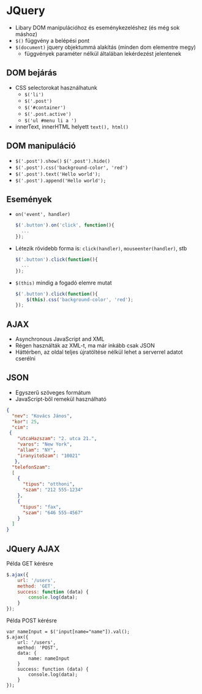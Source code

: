 # JQuery
- Libary DOM manipulációhoz és eseménykezeléshez (és még sok máshoz)
- `$()` függvény a belépési pont
- `$(document)` jquery objektummá alakítás (minden dom elementre megy)
  - függvények paraméter nélkül általában lekérdezést jelentenek 

## DOM bejárás
- CSS selectorokat használhatunk
  - `$('li')`
  - `$('.post')`
  - `$('#container')`
  - `$('.post.active')`
  - `$('ul #menu li a ')`
- innerText, innerHTML helyett `text(), html()`

## DOM manipuláció
- `$('.post').show()`  `$('.post').hide()`
- `$('.post').css('background-color', 'red')`
- `$('.post').text('Hello world');`
- `$('.post').append('Hello world');`


## Események
- `on('event', handler)`

  ```javascript
  $('.button').on('click', function(){
  	...
  });
  ```

- Létezik rövidebb forma is: `click(handler)`, `mouseenter(handler)`, stb

  ```javascript
  $('.button').click(function(){
  	...
  });
  ```

- `$(this)` mindig a fogadó elemre mutat

  ```javascript
  $('.button').click(function(){
      $(this).css('background-color', 'red');
  });
  ```


## AJAX
- Asynchronous JavaScript and XML
- Régen használták az XML-t, ma már inkább csak JSON
- Háttérben, az oldal teljes újratöltése nélkül lehet a serverrel adatot cserélni

## JSON
- Egyszerű szöveges formátum
- JavaScript-ből remekül használható

```json
{
  "nev": "Kovács János",
  "kor": 25,
  "cim":
 {
    "utcaHazszam": "2. utca 21.",
    "varos": "New York",
    "allam": "NY",
    "iranyitoSzam": "10021"
   },
  "telefonSzam":
  [
    {
      "tipus": "otthoni",
      "szam": "212 555-1234"
    },
    {
     "tipus": "fax",
      "szam": "646 555-4567"
    }
  ]
}
```

## JQuery AJAX

Példa GET kérésre

```javascript
$.ajax({
    url: '/users',
    method: 'GET',
    success: function (data) {
        console.log(data);
    }
});
```

Példa POST kérésre

```
var nameInput = $('input[name="name"]).val();
$.ajax({
    url: '/users',
    method: 'POST',
    data: {
        name: nameInput
    }
    success: function (data) {
        console.log(data);
    }
});
```


